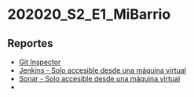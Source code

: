 # 202020_S2_E1_MiBarrio

## Reportes
* [Git Inspector](https://uniandes-isis2603.github.io/202020_S2_E1_MiBarrio_Back/reports/index.html) 
* [Jenkins - Solo accesible desde una máquina virtual](http://172.24.101.209:8081/)
* [Sonar - Solo accesible desde una máquina virtual](http://172.24.101.209:8082/)
* []()

